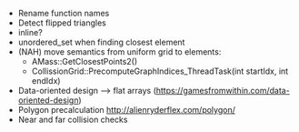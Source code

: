 * Rename function names
* Detect flipped triangles
* inline?
* unordered_set when finding closest element
* (NAH) move semantics from uniform grid to elements:
	* AMass::GetClosestPoints2()
	* CollissionGrid::PrecomputeGraphIndices_ThreadTask(int startIdx, int endIdx)
* Data-oriented design --> flat arrays (https://gamesfromwithin.com/data-oriented-design)
* Polygon precalculation http://alienryderflex.com/polygon/
* Near and far collision checks
